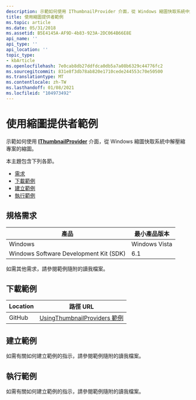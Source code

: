 ```yaml
---
description: 示範如何使用 IThumbnailProvider 介面，從 Windows 縮圖快取系統中解壓縮專案的縮圖。
title: 使用縮圖提供者範例
ms.topic: article
ms.date: 05/31/2018
ms.assetid: B5E4145A-AF9D-4b83-923A-2DC064B66E8E
api_name: ''
api_type: ''
api_location: ''
topic_type:
- kbArticle
ms.openlocfilehash: 7e0cab8db27ddfdca0db5a7a08b6329c44776fc2
ms.sourcegitcommit: 831e8f3db78ab820e1710cede244553c70e50500
ms.translationtype: MT
ms.contentlocale: zh-TW
ms.lasthandoff: 01/08/2021
ms.locfileid: "104973492"
---
```

# <a name="using-thumbnail-providers-sample"></a>使用縮圖提供者範例

示範如何使用 [**IThumbnailProvider**](/windows/desktop/api/Thumbcache/nn-thumbcache-ithumbnailprovider) 介面，從 Windows 縮圖快取系統中解壓縮專案的縮圖。

本主題包含下列各節。

-   [需求](#requirements)
-   [下載範例](#downloading-the-sample)
-   [建立範例](#building-the-sample)
-   [執行範例](#running-the-sample)

## <a name="requirements"></a>規格需求



| 產品                                | 最小產品版本 |
|----------------------------------------|-------------------------|
| Windows                                | Windows Vista           |
| Windows Software Development Kit (SDK) | 6.1                     |



 

如需其他需求，請參閱範例隨附的讀我檔案。

## <a name="downloading-the-sample"></a>下載範例

| Location      | 路徑 URL                                                                                             |
|---------------|------------------------------------------------------------------------------------------------------|
| GitHub  | [UsingThumbnailProviders 範例](https://github.com/microsoft/Windows-classic-samples/tree/master/Samples/Win7Samples/winui/shell/appplatform/UsingThumbnailProviders) |

## <a name="building-the-sample"></a>建立範例

如需有關如何建立範例的指示，請參閱範例隨附的讀我檔案。

## <a name="running-the-sample"></a>執行範例

如需有關如何建立範例的指示，請參閱範例隨附的讀我檔案。

 

 



